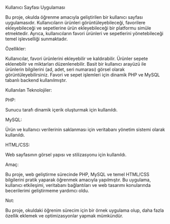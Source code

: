 Kullanıcı Sayfası Uygulaması

Bu proje, okulda öğrenme amacıyla geliştirilen bir kullanıcı sayfası uygulamasıdır. Kullanıcıların ürünleri görüntüleyebileceği, favorilere ekleyebileceği ve sepetlerine ürün ekleyebileceği bir platformu simüle etmektedir. Ayrıca, kullanıcıların favori ürünleri ve sepetlerini yönetebileceği temel işlevselliği sunmaktadır.

Özellikler:

Kullanıcılar, favori ürünlerini ekleyebilir ve kaldırabilir.
Ürünler sepete eklenebilir ve miktarları düzenlenebilir.
Basit bir kullanıcı arayüzü ile ürünlerin bilgilerini (ad, adet, seri numarası) görsel olarak görüntüleyebilirsiniz.
Favori ve sepet işlemleri için dinamik PHP ve MySQL tabanlı backend kullanılmıştır.


Kullanılan Teknolojiler:

PHP:

Sunucu tarafı dinamik içerik oluşturmak için kullanıldı.

MySQL:

Ürün ve kullanıcı verilerinin saklanması için veritabanı yönetim sistemi olarak kullanıldı.

HTML/CSS:

Web sayfasının görsel yapısı ve stilizasyonu için kullanıldı.

Amaç:

Bu proje, web geliştirme sürecinde PHP, MySQL ve temel HTML/CSS bilgilerini pratik yaparak öğrenmek amacıyla yapılmıştır. Bu uygulama, kullanıcı etkileşimi, veritabanı bağlantıları ve web tasarımı konularında becerilerimi geliştirmeme yardımcı oldu.

Not:

Bu proje, okuldaki öğrenim sürecim için bir örnek uygulama olup, daha fazla özellik eklemek ve optimizasyonlar yapmak mümkündür.
